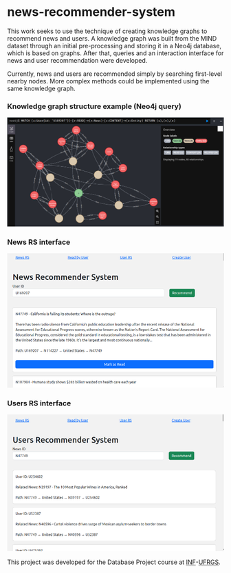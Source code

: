 # news-recommender-system

This work seeks to use the technique of creating knowledge graphs to recommend news and users. A knowledge graph was built from the MIND dataset through an initial pre-processing and storing it in a Neo4j database, which is based on graphs. After that, queries and an interaction interface for news and user recommendation were developed.

Currently, news and users are recommended simply by searching first-level nearby nodes. More complex methods could be implemented using the same knowledge graph.

### Knowledge graph structure example (Neo4j query)

![Neo4j Query](query_neo4j.png "Neo4j Query")

### News RS interface

![News RS Interface](news_rs_screenshot.png "News RS Interface")

### Users RS interface

![Users RS Interface](users_rs_screenshot.png "Users RS Interface")


This project was developed for the Database Project course at [INF](https://inf.ufrgs.br)-[UFRGS](https://ufrgs.br).

